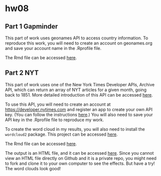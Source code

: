 # hw08

## Part 1 Gapminder
This part of work uses geonames API to access country information. To reproduce this work, you will need to create an account on geonames.org and save your account name in the .Rprofile file.

The Rmd file can be accessed [here](https://github.com/Jade-Zhou/hw08/blob/master/P1_gapminder.Rmd).

## Part 2 NYT
This part of work uses one of the New York Times Developer APIs, Archive API, which can return an array of NYT articles for a given month, going back to 1851. More detailed introduction of this API can be accessed [here](https://developer.nytimes.com/docs/archive-product/1/overview).

To use this API, you will need to create an account at https://developer.nytimes.com and register an app to create your own API key. (You can follow the instructions [here](https://developer.nytimes.com/get-started).) You will also need to save your API key in the .Rprofile file to reproduce my work.

To create the word cloud in my results, you will also need to install the `wordcloud2` package. This project can be accessed [here](https://github.com/Lchiffon/wordcloud2). 

The Rmd file can be accessed [here](https://github.com/Jade-Zhou/hw08/blob/master/P2_NYT.Rmd).

The output is an HTML file, and it can be accessed [here](https://github.com/Jade-Zhou/hw08/blob/master/P2_NYT.html). Since you cannot view an HTML file directly on Github and it is a private repo, you might need to fork and clone it to your own computer to see the effects. But have a try! The word clouds look good!
